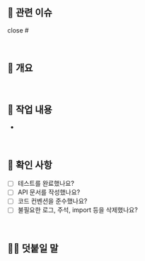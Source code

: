 ## 🎫 관련 이슈

[//]: # '다음 키워드를 사용하면 해당 PR을 머지할 때 자동으로 이슈를 닫을 수 있습니다.'
[//]: # 'keyword: close|closes|closed|resolve|resolves|resolved|fix|fixes|fixed'
[//]: # '예시: close #1'

close #

<br>

## 📄 개요

[//]: # '작업 내용을 간단히 요약해서 적습니다.'
[//]: # '예시: 유저 회원가입 기능을 만들었습니다.'

>

<br>

## 🔨 작업 내용

[//]: # '작업 내용을 자세하게 적습니다.'
[//]: # '붙임표 "-" 을 사용해서 목록을 만듭니다.'
[//]: # '예시: 유저 회원가입 API를 만들었습니다.'

-

<br>

## 🏁 확인 사항

[//]: # 'PR을 보내기 전 다음 사항을 확인해주세요.'
[//]: # '해당 사항을 모두 이행해야 머지할 수 있습니다.'
[//]: # '- [x] 를 사용해서 완료로 표시할 수 있습니다.'

- [ ] 테스트를 완료했나요?
- [ ] API 문서를 작성했나요?
- [ ] 코드 컨벤션을 준수했나요?
- [ ] 불필요한 로그, 주석, import 등을 삭제했나요?

<br>

## 🙋🏻 덧붙일 말

[//]: # '다음 사항이 있다면 적어주세요.'
[//]: # 'PR에 대한 추가 설명'
[//]: # '중점적으로 리뷰받고 싶은 부분'
[//]: # '기타 등등'
